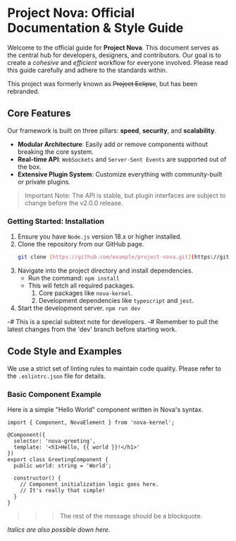 # Project Nova: Official Documentation & Style Guide

Welcome to the official guide for **Project Nova**. This document serves as the central hub for developers, designers, and contributors. Our goal is to create a _cohesive_ and _efficient_ workflow for everyone involved. Please read this guide carefully and adhere to the standards within.

This project was formerly known as ~~Project Eclipse~~, but has been rebranded.

## Core Features

Our framework is built on three pillars: **speed**, **security**, and **scalability**.

- **Modular Architecture**: Easily add or remove components without breaking the core system.
- **Real-time API**: `WebSockets` and `Server-Sent Events` are supported out of the box.
- **Extensive Plugin System**: Customize everything with community-built or private plugins.

> Important Note: The API is stable, but plugin interfaces are subject to change before the v2.0.0 release.

### Getting Started: Installation

1.  Ensure you have `Node.js` version 18.x or higher installed.
2.  Clone the repository from our GitHub page.
    ```bash
    git clone [https://github.com/example/project-nova.git](https://github.com/example/project-nova.git)
    ```
3.  Navigate into the project directory and install dependencies.
    - Run the command: `npm install`
    - This will fetch all required packages.
      1. Core packages like `nova-kernel`.
      2. Development dependencies like `typescript` and `jest`.
4.  Start the development server.
    `npm run dev`

-# This is a special subtext note for developers.
-# Remember to pull the latest changes from the 'dev' branch before starting work.

## Code Style and Examples

We use a strict set of linting rules to maintain code quality. Please refer to the `.eslintrc.json` file for details.

### Basic Component Example

Here is a simple "Hello World" component written in Nova's syntax.

```
import { Component, NovaElement } from 'nova-kernel';

@Component({
  selector: 'nova-greeting',
  template: '<h1>Hello, {{ world }}!</h1>'
})
export class GreetingComponent {
  public world: string = 'World';

  constructor() {
    // Component initialization logic goes here.
    // It's really that simple!
  }
}
```

>>> The rest of the message should be a blockquote.

_Italics are also possible down here._
